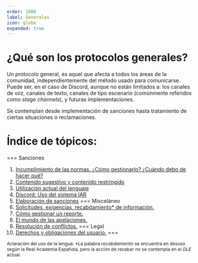 ```yaml
---
order: 1000
label: Generales
icon: globe
expanded: true
---
```

<style>
    footer {
        font-size: 0.75rem;
    }
</style>
# ¿Qué son los protocolos generales?

Un protocolo general, es aquel que afecta a todos los áreas de la comunidad, independientemente del método usado para comunicarse. Puede ser, en el caso de Discord, aunque no están limitados a: los canales de voz, canales de texto, canales de tipo escenario (comúnmente referidos como _stage channels_), y futuras implementaciones.

Se contemplan desde implementación de sanciones hasta tratamiento de ciertas situaciones o reclamaciones.

# Índice de tópicos:

=== Sanciones
1. [Incumplimiento de las normas. ¿Cómo gestionarlo? ¿Cuándo debo de hacer qué?](./Sanciones/incumplimiento-de-las-normas.md)
2. [Contenido sugestivo y contenido restringido](./Sanciones/contenido-sugestivo-vs-restringido.md)
3. [Utilización actual del lenguaje](./Sanciones/lenguaje.md)
4. [Discord: Uso del sistema IAR](./Sanciones/discord_uso-del-iar.md)
5. [Elaboración de sanciones](./Sanciones/elaboracion-de-sanciones.md)
=== Misceláneo
6. [Solicitudes, exigencias, recabdamiento\* de información.](./Mixtos/solicitudes.md)
7. [Cómo gestionar un reporte.](./Mixtos/reportes.md)
8. [El mundo de las apelaciones.](./Mixtos/apelaciones.md)
9. [Resolución de conflictos.](./Mixtos/resolucion-de-conflictos.md)
=== Legal
10. [Derechos y obligaciones del usuario.](./Legal/derechos.md)
=== 


<footer>Aclaración del uso de la lengua: *La palabra <em>recabdamiento</em> se encuentra en desuso según la Real Academia Española, pero la acción de recabar no se contempla en el <em>DLE</em> actual.</footer>